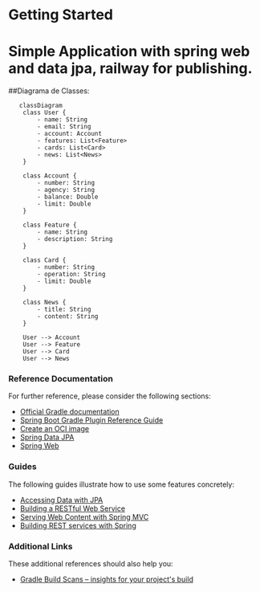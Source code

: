 # Getting Started

# Simple Application with spring web and data jpa, railway for publishing.

##Diagrama de Classes:
```mermaid
   classDiagram
    class User {
        - name: String
        - email: String
        - account: Account
        - features: List<Feature>
        - cards: List<Card>
        - news: List<News>
    }

    class Account {
        - number: String
        - agency: String
        - balance: Double
        - limit: Double
    }

    class Feature {
        - name: String
        - description: String
    }

    class Card {
        - number: String
        - operation: String
        - limit: Double
    }

    class News {
        - title: String
        - content: String
    }

    User --> Account
    User --> Feature
    User --> Card
    User --> News
```
### Reference Documentation

For further reference, please consider the following sections:

* [Official Gradle documentation](https://docs.gradle.org)
* [Spring Boot Gradle Plugin Reference Guide](https://docs.spring.io/spring-boot/3.3.7/gradle-plugin)
* [Create an OCI image](https://docs.spring.io/spring-boot/3.3.7/gradle-plugin/packaging-oci-image.html)
* [Spring Data JPA](https://docs.spring.io/spring-boot/3.3.7/reference/data/sql.html#data.sql.jpa-and-spring-data)
* [Spring Web](https://docs.spring.io/spring-boot/3.3.7/reference/web/servlet.html)

### Guides

The following guides illustrate how to use some features concretely:

* [Accessing Data with JPA](https://spring.io/guides/gs/accessing-data-jpa/)
* [Building a RESTful Web Service](https://spring.io/guides/gs/rest-service/)
* [Serving Web Content with Spring MVC](https://spring.io/guides/gs/serving-web-content/)
* [Building REST services with Spring](https://spring.io/guides/tutorials/rest/)

### Additional Links

These additional references should also help you:
* [Gradle Build Scans – insights for your project's build](https://scans.gradle.com#gradle)

